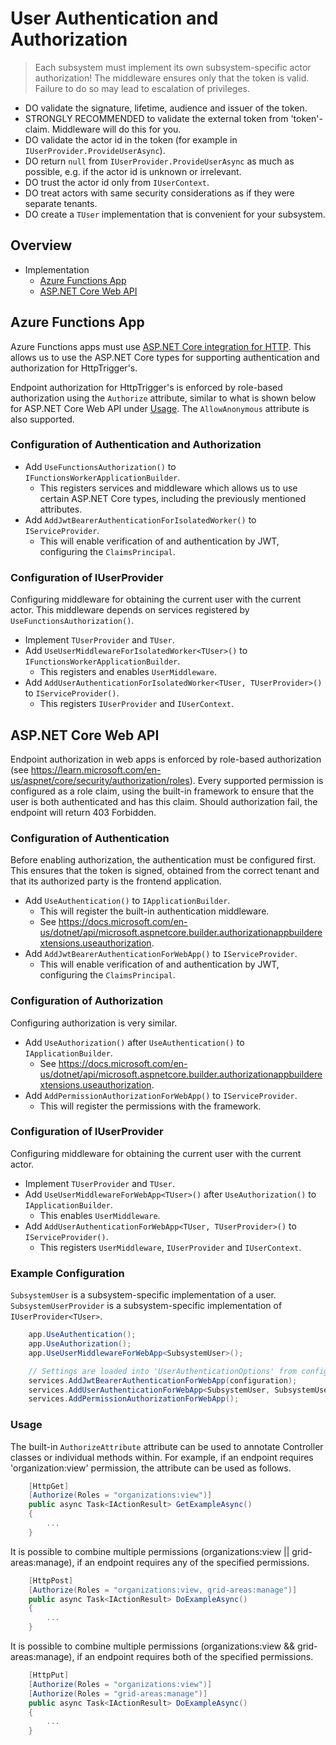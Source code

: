 # User Authentication and Authorization

> Each subsystem must implement its own subsystem-specific actor authorization! The middleware ensures only that the token is valid. Failure to do so may lead to escalation of privileges.

- DO validate the signature, lifetime, audience and issuer of the token.
- STRONGLY RECOMMENDED to validate the external token from 'token'-claim. Middleware will do this for you.
- DO validate the actor id in the token (for example in `IUserProvider.ProvideUserAsync`).
- DO return `null` from `IUserProvider.ProvideUserAsync` as much as possible, e.g. if the actor id is unknown or irrelevant.
- DO trust the actor id only from `IUserContext`.
- DO treat actors with same security considerations as if they were separate tenants.
- DO create a `TUser` implementation that is convenient for your subsystem.

## Overview

- Implementation
    - [Azure Functions App](#azure-functions-app)
    - [ASP.NET Core Web API](#aspnet-core-web-api)

## Azure Functions App

Azure Functions apps must use [ASP.NET Core integration for HTTP](https://learn.microsoft.com/en-us/azure/azure-functions/dotnet-isolated-process-guide?tabs=windows#aspnet-core-integration). This allows us to use the ASP.NET Core types for supporting authentication and authorization for HttpTrigger's.

Endpoint authorization for HttpTrigger's is enforced by role-based authorization using the `Authorize` attribute, similar to what is shown below for ASP.NET Core Web API under [Usage](#usage). The `AllowAnonymous` attribute is also supported.

### Configuration of Authentication and Authorization

- Add `UseFunctionsAuthorization()` to `IFunctionsWorkerApplicationBuilder`.
    - This registers services and middleware which allows us to use certain ASP.NET Core types, including the previously mentioned attributes.
- Add `AddJwtBearerAuthenticationForIsolatedWorker()` to `IServiceProvider`.
    - This will enable verification of and authentication by JWT, configuring the `ClaimsPrincipal`.

### Configuration of IUserProvider

Configuring middleware for obtaining the current user with the current actor. This middleware depends on services registered by `UseFunctionsAuthorization()`.

- Implement `TUserProvider` and `TUser`.
- Add `UseUserMiddlewareForIsolatedWorker<TUser>()` to `IFunctionsWorkerApplicationBuilder`.
    - This registers and enables `UserMiddleware`.
- Add `AddUserAuthenticationForIsolatedWorker<TUser, TUserProvider>()` to `IServiceProvider()`.
    - This registers `IUserProvider` and `IUserContext`.

## ASP.NET Core Web API

Endpoint authorization in web apps is enforced by role-based authorization (see <https://learn.microsoft.com/en-us/aspnet/core/security/authorization/roles>).
Every supported permission is configured as a role claim, using the built-in framework to ensure that the user is both authenticated and has this claim.
Should authorization fail, the endpoint will return 403 Forbidden.

### Configuration of Authentication

Before enabling authorization, the authentication must be configured first. This ensures that the token is signed, obtained from the correct tenant and that its authorized party is the frontend application.

- Add `UseAuthentication()` to `IApplicationBuilder`.
    - This will register the built-in authentication middleware.
    - See <https://docs.microsoft.com/en-us/dotnet/api/microsoft.aspnetcore.builder.authorizationappbuilderextensions.useauthorization>.
- Add `AddJwtBearerAuthenticationForWebApp()` to `IServiceProvider`.
    - This will enable verification of and authentication by JWT, configuring the `ClaimsPrincipal`.

### Configuration of Authorization

Configuring authorization is very similar.

- Add `UseAuthorization()` after `UseAuthentication()` to `IApplicationBuilder`.
    - See <https://docs.microsoft.com/en-us/dotnet/api/microsoft.aspnetcore.builder.authorizationappbuilderextensions.useauthorization>.
- Add `AddPermissionAuthorizationForWebApp()` to `IServiceProvider`.
    - This will register the permissions with the framework.

### Configuration of IUserProvider

Configuring middleware for obtaining the current user with the current actor.

- Implement `TUserProvider` and `TUser`.
- Add `UseUserMiddlewareForWebApp<TUser>()` after `UseAuthorization()` to `IApplicationBuilder`.
    - This enables `UserMiddleware`.
- Add `AddUserAuthenticationForWebApp<TUser, TUserProvider>()` to `IServiceProvider()`.
    - This registers `UserMiddleware`, `IUserProvider` and `IUserContext`.

### Example Configuration

`SubsystemUser` is a subsystem-specific implementation of a user. `SubsystemUserProvider` is a subsystem-specific implementation of `IUserProvider<TUser>`.

```C#
    app.UseAuthentication();
    app.UseAuthorization();
    app.UseUserMiddlewareForWebApp<SubsystemUser>();

    // Settings are loaded into 'UserAuthenticationOptions' from configuration
    services.AddJwtBearerAuthenticationForWebApp(configuration);
    services.AddUserAuthenticationForWebApp<SubsystemUser, SubsystemUserProvider>();
    services.AddPermissionAuthorizationForWebApp();
```

### Usage

The built-in `AuthorizeAttribute` attribute can be used to annotate Controller classes or individual methods within. For example, if an endpoint requires 'organization:view' permission, the attribute can be used as follows.

```C#
    [HttpGet]
    [Authorize(Roles = "organizations:view")]
    public async Task<IActionResult> GetExampleAsync()
    {
        ...
    }
```

It is possible to combine multiple permissions (organizations:view || grid-areas:manage), if an endpoint requires any of the specified permissions.

```C#
    [HttpPost]
    [Authorize(Roles = "organizations:view, grid-areas:manage")]
    public async Task<IActionResult> DoExampleAsync()
    {
        ...
    }
```

It is possible to combine multiple permissions (organizations:view && grid-areas:manage), if an endpoint requires both of the specified permissions.

```C#
    [HttpPut]
    [Authorize(Roles = "organizations:view")]
    [Authorize(Roles = "grid-areas:manage")]
    public async Task<IActionResult> DoExampleAsync()
    {
        ...
    }
```
